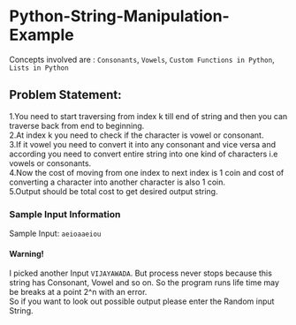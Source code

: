 # Python-String-Manipulation-Example
Concepts involved are : `Consonants`, `Vowels`, `Custom Functions in Python`, `Lists in Python`
## Problem Statement:
1.You need to start traversing from index k till end of string and then you can traverse back from end to beginning.\
2.At index k you need to check if the character is vowel or consonant.\
3.If it vowel you need to convert it into any consonant and vice versa and according you need to convert entire string into one kind of characters i.e vowels or consonants.\
4.Now the cost of moving from one index to next index is 1 coin and cost of converting a character into another character is also 1 coin.\
5.Output should be total cost to get desired output string.

### Sample Input Information
Sample Input: `aeioaaeiou`


#### Warning!
I picked another Input `VIJAYAWADA`. But process never stops because this string has Consonant, Vowel and so on. So the program runs life time may be breaks at a point 2^n with an error.\
So if you want to look out possible output please enter the Random input String.
